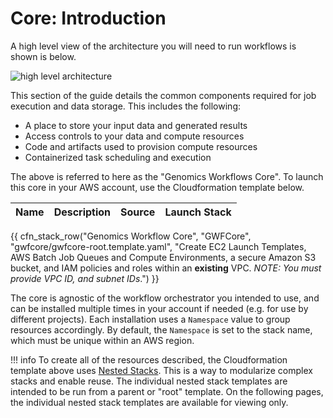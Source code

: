 # Core: Introduction

A high level view of the architecture you will need to run workflows is shown is below.

![high level architecture](images/aws-genomics-workflows-high-level-arch.png)

This section of the guide details the common components required for job execution and data storage. This includes the following:

* A place to store your input data and generated results
* Access controls to your data and compute resources
* Code and artifacts used to provision compute resources
* Containerized task scheduling and execution

The above is referred to here as the "Genomics Workflows Core". To launch this core in your AWS account, use the Cloudformation template below.

| Name | Description | Source | Launch Stack |
| -- | -- | :--: | :--: |
{{ cfn_stack_row("Genomics Workflow Core", "GWFCore", "gwfcore/gwfcore-root.template.yaml", "Create EC2 Launch Templates, AWS Batch Job Queues and Compute Environments, a secure Amazon S3 bucket, and IAM policies and roles within an **existing** VPC. _NOTE: You must provide VPC ID, and subnet IDs_.") }}

The core is agnostic of the workflow orchestrator you intended to use, and can be installed multiple times in your account if needed (e.g. for use by different projects). Each installation uses a `Namespace` value to group resources accordingly. By default, the `Namespace` is set to the stack name, which must be unique within an AWS region.

!!! info
    To create all of the resources described, the Cloudformation template above uses [Nested Stacks](https://docs.aws.amazon.com/AWSCloudFormation/latest/UserGuide/using-cfn-nested-stacks.html). This is a way to modularize complex stacks and enable reuse. The individual nested stack templates are intended to be run from a parent or "root" template. On the following pages, the individual nested stack templates are available for viewing only.
